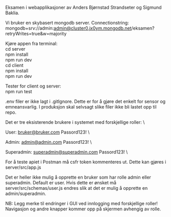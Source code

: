 Eksamen i webapplikasjoner av Anders Bjørnstad Strandseter og Sigmund Baklia.

Vi bruker en skybasert mongodb server.
Connectionstring: mongodb+srv://admin:admin@cluster0.jx0ym.mongodb.net/eksamen?retryWrites=true&w=majority

Kjøre appen fra terminal: \
cd server\
npm install\
npm run dev\
cd client\
npm install\
npm run dev

Tester for client og server: \
npm run test

.env filer er ikke lagt i .gitIgnore. Dette er for å gjøre det enkelt for sensor og emneansvarlig.
I produksjon skal selvsagt slike filer ikke bli lastet opp til repo.

Det er tre eksisterende brukere i systemet med forskjellige roller: \

User: bruker@bruker.com Passord123! \

Admin: admin@admin.com Passord123! \

Superadmin: superadmin@superadmin.com Passord123! \


For å teste apiet i Postman må csfr token kommenteres ut. Dette kan gjøres i server/src/app.js

Det er heller ikke mulig å opprette en bruker som har rolle admin eller superadmin. Default er user. 
Hvis dette er ønsket må server/src/schemas/user.js endres slik at det er mulig å opprette en admin/superadmin.


NB: Legg merke til endringer i GUI ved innlogging med forskjellige roller! Navigasjon og andre knapper kommer opp på skjermen avhengig av rolle.
